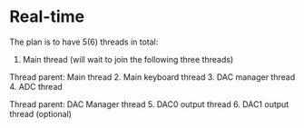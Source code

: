# Real-time

The plan is to have 5(6) threads in total:

1. Main thread (will wait to join the following three threads)

Thread parent: Main thread
2. Main keyboard thread
3. DAC manager thread
4. ADC thread

Thread parent: DAC Manager thread
5. DAC0 output thread
6. DAC1 output thread (optional)
